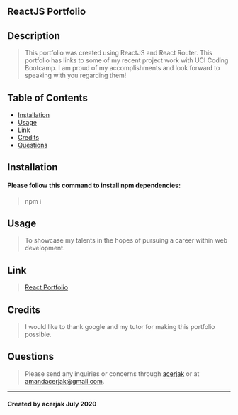 ## ReactJS Portfolio
## Description
> This portfolio was created using ReactJS and React Router. This portfolio has links to some of my recent project work with UCI Coding Bootcamp. I am proud of my accomplishments and look forward to speaking with you regarding them!
## Table of Contents
* [Installation](#installation)
* [Usage](#usage)
* [Link](#link)
* [Credits](#credits)
* [Questions](#questions)
## Installation
#### Please follow this command to install npm dependencies:
> npm i
## Usage
> To showcase my talents in the hopes of pursuing a career within web development. 
## Link
> [React Portfolio](https://whispering-sierra-72346.herokuapp.com/ "Heroku Deployed Link")
## Credits
> I would like to thank google and my tutor for making this portfolio possible. 
## Questions
> Please send any inquiries or concerns through [acerjak](https://api.github.com/users/acerjak "GitHub Profile") or at amandacerjak@gmail.com.
***
#### Created by acerjak July 2020
